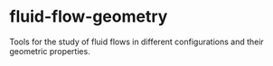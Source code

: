 # fluid-flow-geometry
Tools for the study of fluid flows in different configurations and their geometric properties.

